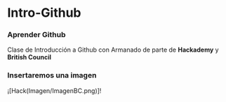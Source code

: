 # Intro-Github
 ### Aprender Github

Clase de Introducción a Github con Armanado de parte de **Hackademy** y **British Council** 

### Insertaremos una imagen 

¡[Hack(Imagen/ImagenBC.png)]!

